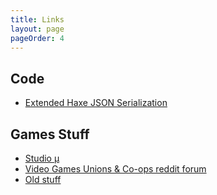 ```yaml
---
title: Links
layout: page
pageOrder: 4
---
```


## Code
* [Extended Haxe JSON Serialization](https://gist.github.com/DrSkipper/9042123#file-extjsonserialization-hx)

## Games Stuff
* [Studio µ](http://studiomugames.com/)
* [Video Games Unions & Co-ops reddit forum](http://www.reddit.com/r/gameunions/)
* [Old stuff](https://sites.google.com/site/wfletchercole/)
